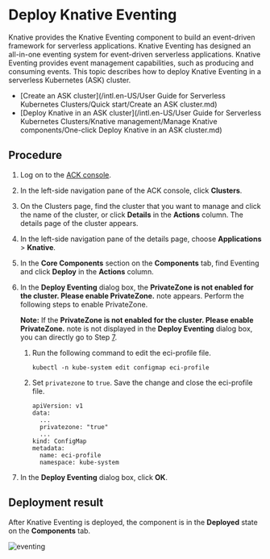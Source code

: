 # Deploy Knative Eventing

Knative provides the Knative Eventing component to build an event-driven framework for serverless applications. Knative Eventing has designed an all-in-one eventing system for event-driven serverless applications. Knative Eventing provides event management capabilities, such as producing and consuming events. This topic describes how to deploy Knative Eventing in a serverless Kubernetes \(ASK\) cluster.

-   [Create an ASK cluster](/intl.en-US/User Guide for Serverless Kubernetes Clusters/Quick start/Create an ASK cluster.md)
-   [Deploy Knative in an ASK cluster](/intl.en-US/User Guide for Serverless Kubernetes Clusters/Knative management/Manage Knative components/One-click Deploy Knative in an ASK cluster.md)

## Procedure

1.  Log on to the [ACK console](https://cs.console.aliyun.com).

2.  In the left-side navigation pane of the ACK console, click **Clusters**.

3.  On the Clusters page, find the cluster that you want to manage and click the name of the cluster, or click **Details** in the **Actions** column. The details page of the cluster appears.

4.  In the left-side navigation pane of the details page, choose **Applications** \> **Knative**.

5.  In the **Core Components** section on the **Components** tab, find Eventing and click **Deploy** in the **Actions** column.

6.  In the **Deploy Eventing** dialog box, the **PrivateZone is not enabled for the cluster. Please enable PrivateZone.** note appears. Perform the following steps to enable PrivateZone.

    **Note:** If the **PrivateZone is not enabled for the cluster. Please enable PrivateZone.** note is not displayed in the **Deploy Eventing** dialog box, you can directly go to Step [7](#step_msv_ok7_xll).

    1.  Run the following command to edit the eci-profile file.

        ```
        kubectl -n kube-system edit configmap eci-profile
        ```

    2.  Set `privatezone` to `true`. Save the change and close the eci-profile file.

        ```
        apiVersion: v1
        data:
          ...
          privatezone: "true"
          ...
        kind: ConfigMap
        metadata:
          name: eci-profile
          namespace: kube-system
        ```

7.  In the **Deploy Eventing** dialog box, click **OK**.


## Deployment result

After Knative Eventing is deployed, the component is in the **Deployed** state on the **Components** tab.

![eventing](https://static-aliyun-doc.oss-accelerate.aliyuncs.com/assets/img/en-US/4926524161/p207749.png)

